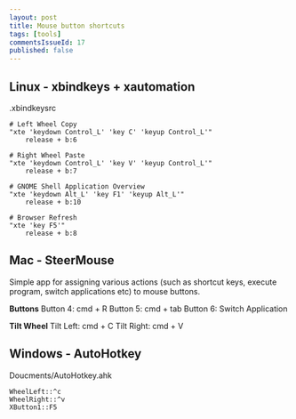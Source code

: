 ```yaml
---
layout: post
title: Mouse button shortcuts
tags: [tools]
commentsIssueId: 17
published: false
---
```


## Linux - xbindkeys + xautomation ##

.xbindkeysrc

```
# Left Wheel Copy
"xte 'keydown Control_L' 'key C' 'keyup Control_L'"
    release + b:6

# Right Wheel Paste
"xte 'keydown Control_L' 'key V' 'keyup Control_L'"
    release + b:7

# GNOME Shell Application Overview
"xte 'keydown Alt_L' 'key F1' 'keyup Alt_L'"
    release + b:10

# Browser Refresh
"xte 'key F5'"
    release + b:8
```


## Mac - SteerMouse ##

Simple app for assigning various actions (such as shortcut keys, execute program, switch applications etc) to mouse buttons.

**Buttons**
Button 4: cmd + R
Button 5: cmd + tab
Button 6: Switch Application

**Tilt Wheel**
Tilt Left: cmd + C
Tilt Right: cmd + V


## Windows - AutoHotkey ##

Doucments/AutoHotkey.ahk

```
WheelLeft::^c
WheelRight::^v
XButton1::F5
```

